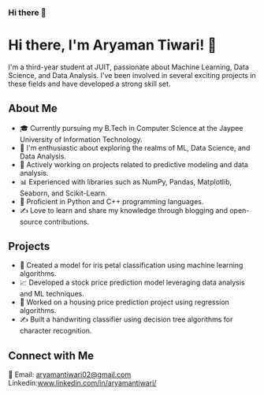 ### Hi there 👋

# Hi there, I'm Aryaman Tiwari! 👋

I'm a third-year student at JUIT, passionate about Machine Learning, Data Science, and Data Analysis. I've been involved in several exciting projects in these fields and have developed a strong skill set.

## About Me

- 🎓 Currently pursuing my B.Tech in Computer Science at the Jaypee University of Information Technology.
- 🌱 I'm enthusiastic about exploring the realms of ML, Data Science, and Data Analysis.
- 💼 Actively working on projects related to predictive modeling and data analysis.
- 📊 Experienced with libraries such as NumPy, Pandas, Matplotlib, Seaborn, and Scikit-Learn.
- 🐍 Proficient in Python and C++ programming languages.
- ✍️ Love to learn and share my knowledge through blogging and open-source contributions.

## Projects

- 🌸 Created a model for iris petal classification using machine learning algorithms.
- 📈 Developed a stock price prediction model leveraging data analysis and ML techniques.
- 🏡 Worked on a housing price prediction project using regression algorithms.
- ✍️ Built a handwriting classifier using decision tree algorithms for character recognition.

## Connect with Me

📧 Email: aryamantiwari02@gmail.com
Linkedin:www.linkedin.com/in/aryamantiwari/

